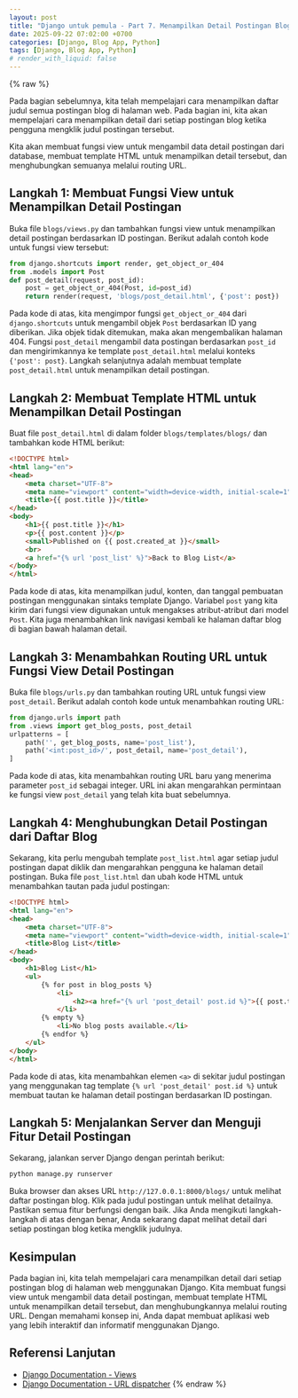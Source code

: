 ```yaml
---
layout: post
title: "Django untuk pemula - Part 7. Menampilkan Detail Postingan Blog"
date: 2025-09-22 07:02:00 +0700
categories: [Django, Blog App, Python]
tags: [Django, Blog App, Python]
# render_with_liquid: false
---
```

{% raw %}

Pada bagian sebelumnya, kita telah mempelajari cara menampilkan daftar judul semua postingan blog di halaman web. Pada bagian ini, kita akan mempelajari cara menampilkan detail dari setiap postingan blog ketika pengguna mengklik judul postingan tersebut. 

Kita akan membuat fungsi view untuk mengambil data detail postingan dari database, membuat template HTML untuk menampilkan detail tersebut, dan menghubungkan semuanya melalui routing URL.

## Langkah 1: Membuat Fungsi View untuk Menampilkan Detail Postingan
Buka file `blogs/views.py` dan tambahkan fungsi view untuk menampilkan detail postingan berdasarkan ID postingan. Berikut adalah contoh kode untuk fungsi view tersebut:
```python
from django.shortcuts import render, get_object_or_404
from .models import Post
def post_detail(request, post_id):
    post = get_object_or_404(Post, id=post_id)
    return render(request, 'blogs/post_detail.html', {'post': post})
```
Pada kode di atas, kita mengimpor fungsi `get_object_or_404` dari `django.shortcuts` untuk mengambil objek `Post` berdasarkan ID yang diberikan. Jika objek tidak ditemukan, maka akan mengembalikan halaman 404. Fungsi `post_detail` mengambil data postingan berdasarkan `post_id` dan mengirimkannya ke template `post_detail.html` melalui konteks `{'post': post}`.
Langkah selanjutnya adalah membuat template `post_detail.html` untuk menampilkan detail postingan.
## Langkah 2: Membuat Template HTML untuk Menampilkan Detail Postingan
Buat file `post_detail.html` di dalam folder `blogs/templates/blogs/` dan tambahkan kode HTML berikut:
```html
<!DOCTYPE html>
<html lang="en">
<head>
    <meta charset="UTF-8">
    <meta name="viewport" content="width=device-width, initial-scale=1">
    <title>{{ post.title }}</title>
</head>
<body>
    <h1>{{ post.title }}</h1>
    <p>{{ post.content }}</p>
    <small>Published on {{ post.created_at }}</small>
    <br>
    <a href="{% url 'post_list' %}">Back to Blog List</a>
</body>
</html>
```

Pada kode di atas, kita menampilkan judul, konten, dan tanggal pembuatan postingan menggunakan sintaks template Django. Variabel `post` yang kita kirim dari fungsi view digunakan untuk mengakses atribut-atribut dari model `Post`. Kita juga menambahkan link navigasi kembali ke halaman daftar blog di bagian bawah halaman detail.
## Langkah 3: Menambahkan Routing URL untuk Fungsi View Detail Postingan
Buka file `blogs/urls.py` dan tambahkan routing URL untuk fungsi view `post_detail`. Berikut adalah contoh kode untuk menambahkan routing URL:
```python
from django.urls import path
from .views import get_blog_posts, post_detail
urlpatterns = [
    path('', get_blog_posts, name='post_list'),
    path('<int:post_id>/', post_detail, name='post_detail'),
]
```
Pada kode di atas, kita menambahkan routing URL baru yang menerima parameter `post_id` sebagai integer. URL ini akan mengarahkan permintaan ke fungsi view `post_detail` yang telah kita buat sebelumnya.
## Langkah 4: Menghubungkan Detail Postingan dari Daftar Blog
Sekarang, kita perlu mengubah template `post_list.html` agar setiap judul postingan dapat diklik dan mengarahkan pengguna ke halaman detail postingan. Buka file `post_list.html` dan ubah kode HTML untuk menambahkan tautan pada judul postingan:

```html
<!DOCTYPE html>
<html lang="en">
<head>
    <meta charset="UTF-8">
    <meta name="viewport" content="width=device-width, initial-scale=1">
    <title>Blog List</title>
</head>
<body>
    <h1>Blog List</h1>
    <ul>
        {% for post in blog_posts %}
            <li>
                <h2><a href="{% url 'post_detail' post.id %}">{{ post.title }}</a></h2>
            </li>
        {% empty %}
            <li>No blog posts available.</li>
        {% endfor %}
    </ul>
</body>
</html>
```

Pada kode di atas, kita menambahkan elemen `<a>` di sekitar judul postingan yang menggunakan tag template `{% url 'post_detail' post.id %}` untuk membuat tautan ke halaman detail postingan berdasarkan ID postingan.
## Langkah 5: Menjalankan Server dan Menguji Fitur Detail Postingan
Sekarang, jalankan server Django dengan perintah berikut:
```bash
python manage.py runserver
```
Buka browser dan akses URL `http://127.0.0.1:8000/blogs/` untuk melihat daftar postingan blog. Klik pada judul postingan untuk melihat detailnya. Pastikan semua fitur berfungsi dengan baik. Jika Anda mengikuti langkah-langkah di atas dengan benar, Anda sekarang dapat melihat detail dari setiap postingan blog ketika mengklik judulnya.
## Kesimpulan
Pada bagian ini, kita telah mempelajari cara menampilkan detail dari setiap postingan blog di halaman web menggunakan Django. Kita membuat fungsi view untuk mengambil data detail postingan, membuat template HTML untuk menampilkan detail tersebut, dan menghubungkannya melalui routing URL. Dengan memahami konsep ini, Anda dapat membuat aplikasi web yang lebih interaktif dan informatif menggunakan Django.

## Referensi Lanjutan
- [Django Documentation - Views](https://docs.djangoproject.com/en/stable/topics/http/views/)
- [Django Documentation - URL dispatcher](https://docs.djangoproject.com/en/stable/topics/http/urls/)
{% endraw %}